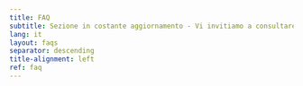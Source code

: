 ```yaml
---
title: FAQ
subtitle: Sezione in costante aggiornamento - Vi invitiamo a consultare periodicamente questa pagina.
lang: it
layout: faqs
separator: descending
title-alignment: left
ref: faq
---
```

